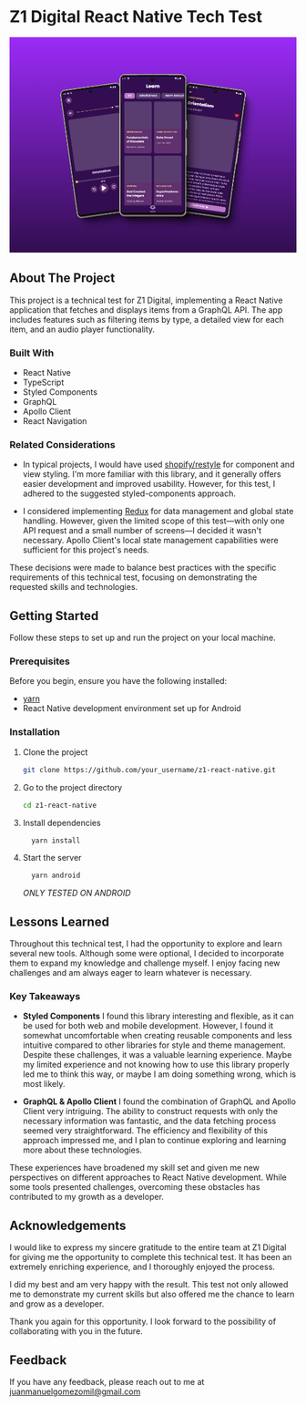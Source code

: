 # Z1 Digital React Native Tech Test

![Real photos taken from the app](./assets/images/screenshoot_1.png)

## About The Project

This project is a technical test for Z1 Digital, implementing a React Native application that fetches and displays items from a GraphQL API. The app includes features such as filtering items by type, a detailed view for each item, and an audio player functionality.

### Built With

- React Native
- TypeScript
- Styled Components
- GraphQL
- Apollo Client
- React Navigation

### Related Considerations

- In typical projects, I would have used [shopify/restyle](https://shopify.github.io/restyle) for component and view styling. I'm more familiar with this library, and it generally offers easier development and improved usability. However, for this test, I adhered to the suggested styled-components approach.

- I considered implementing [Redux](https://redux-toolkit.js.org/) for data management and global state handling. However, given the limited scope of this test—with only one API request and a small number of screens—I decided it wasn't necessary. Apollo Client's local state management capabilities were sufficient for this project's needs.

These decisions were made to balance best practices with the specific requirements of this technical test, focusing on demonstrating the requested skills and technologies.

## Getting Started

Follow these steps to set up and run the project on your local machine.

### Prerequisites

Before you begin, ensure you have the following installed:

- [yarn](https://yarnpkg.com/)
- React Native development environment set up for Android

### Installation

1. Clone the project

   ```bash
   git clone https://github.com/your_username/z1-react-native.git

   ```

2. Go to the project directory

   ```bash
   cd z1-react-native

   ```

3. Install dependencies

   ```bash
     yarn install

   ```

4. Start the server

   ```bash
     yarn android

   ```

   _ONLY TESTED ON ANDROID_

## Lessons Learned

Throughout this technical test, I had the opportunity to explore and learn several new tools. Although some were optional, I decided to incorporate them to expand my knowledge and challenge myself. I enjoy facing new challenges and am always eager to learn whatever is necessary.

### Key Takeaways

- **Styled Components**
  I found this library interesting and flexible, as it can be used for both web and mobile development. However, I found it somewhat uncomfortable when creating reusable components and less intuitive compared to other libraries for style and theme management. Despite these challenges, it was a valuable learning experience.
  Maybe my limited experience and not knowing how to use this library properly led me to think this way, or maybe I am doing something wrong, which is most likely.

- **GraphQL & Apollo Client**
  I found the combination of GraphQL and Apollo Client very intriguing. The ability to construct requests with only the necessary information was fantastic, and the data fetching process seemed very straightforward. The efficiency and flexibility of this approach impressed me, and I plan to continue exploring and learning more about these technologies.

These experiences have broadened my skill set and given me new perspectives on different approaches to React Native development. While some tools presented challenges, overcoming these obstacles has contributed to my growth as a developer.

## Acknowledgements

I would like to express my sincere gratitude to the entire team at Z1 Digital for giving me the opportunity to complete this technical test. It has been an extremely enriching experience, and I thoroughly enjoyed the process.

I did my best and am very happy with the result. This test not only allowed me to demonstrate my current skills but also offered me the chance to learn and grow as a developer.

Thank you again for this opportunity. I look forward to the possibility of collaborating with you in the future.

## Feedback

If you have any feedback, please reach out to me at juanmanuelgomezomil@gmail.com
